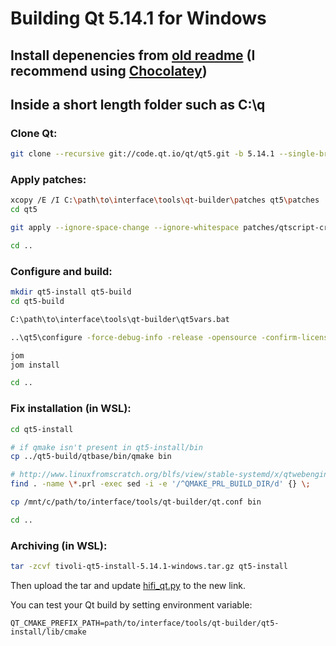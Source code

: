 # Building Qt 5.14.1 for Windows

## Install depenencies from [old readme](README.old.md) (I recommend using [Chocolatey](https://chocolatey.org))

## Inside a short length folder such as C:\q

### Clone Qt:

```bash
git clone --recursive git://code.qt.io/qt/qt5.git -b 5.14.1 --single-branch
```

### Apply patches:

```bash
xcopy /E /I C:\path\to\interface\tools\qt-builder\patches qt5\patches
cd qt5

git apply --ignore-space-change --ignore-whitespace patches/qtscript-crash-fix.patch

cd ..
```

### Configure and build:

```bash
mkdir qt5-install qt5-build
cd qt5-build

C:\path\to\interface\tools\qt-builder\qt5vars.bat

..\qt5\configure -force-debug-info -release -opensource -confirm-license -opengl desktop -platform win32-msvc -openssl-linked  OPENSSL_LIBS="-lssleay32 -llibeay32" -I %HIFI_VCPKG_BASE_VERSION%\packages\openssl-windows_x64-windows\include -L %HIFI_VCPKG_BASE_VERSION%\packages\openssl-windows_x64-windows\lib -nomake tests -nomake examples -skip qttranslations -skip qtserialport -skip qt3d -skip qtlocation -skip qtwayland -skip qtsensors -skip qtgamepad -skip qtspeech -skip qtcharts -skip qtx11extras -skip qtmacextras -skip qtvirtualkeyboard -skip qtpurchasing -skip qtdatavis3d -skip qtpim -skip qtdocgallery -webengine-proprietary-codecs -no-warnings-are-errors -no-pch -prefix ..\qt5-install

jom
jom install

cd ..
```

### Fix installation (in WSL):

```bash
cd qt5-install

# if qmake isn't present in qt5-install/bin
cp ../qt5-build/qtbase/bin/qmake bin

# http://www.linuxfromscratch.org/blfs/view/stable-systemd/x/qtwebengine.html
find . -name \*.prl -exec sed -i -e '/^QMAKE_PRL_BUILD_DIR/d' {} \;

cp /mnt/c/path/to/interface/tools/qt-builder/qt.conf bin

cd ..
```

### Archiving (in WSL):

```bash
tar -zcvf tivoli-qt5-install-5.14.1-windows.tar.gz qt5-install
```

Then upload the tar and update [hifi_qt.py](../../hifi_qt.py) to the new link.

You can test your Qt build by setting environment variable:

```env
QT_CMAKE_PREFIX_PATH=path/to/interface/tools/qt-builder/qt5-install/lib/cmake
```
